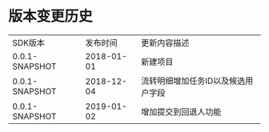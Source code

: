 # 版本变更历史

<table>
   <tr>
      <td>SDK版本</td>
      <td>发布时间</td>
      <td>更新内容描述</td>
   </tr>
   <tr>
      <td>0.0.1-SNAPSHOT</td>
      <td>2018-01-01</td>
      <td>新建项目</td>
   </tr>
   <tr>
      <td>0.0.1-SNAPSHOT</td>
      <td>2018-12-04</td>
      <td>流转明细增加任务ID以及候选用户字段</td>
   </tr>
   <tr>
      <td>0.0.1-SNAPSHOT</td>
      <td>2019-01-02</td>
      <td>增加提交到回退人功能</td>
   </tr>
</table>
